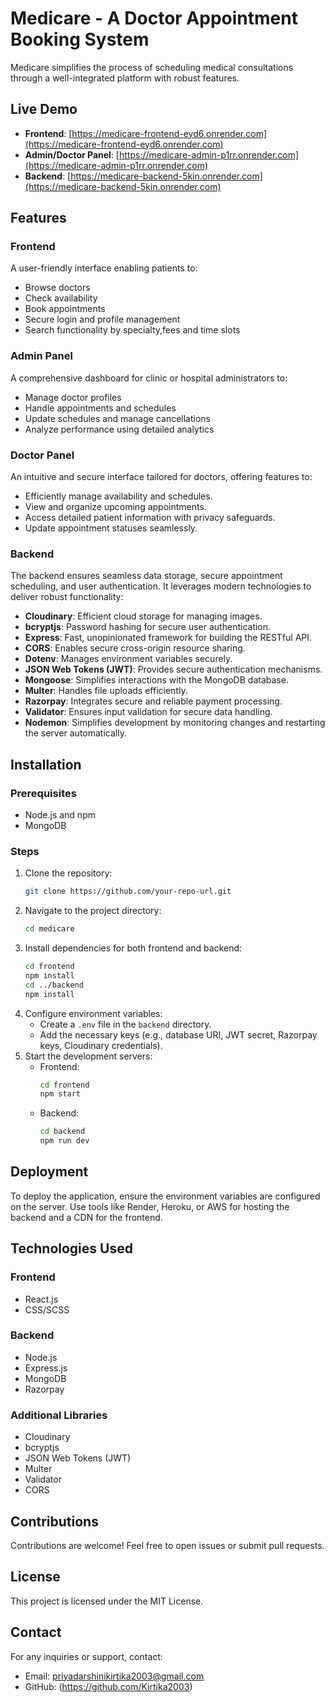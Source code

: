 # Medicare - A Doctor Appointment Booking System

Medicare simplifies the process of scheduling medical consultations through a well-integrated platform with robust features.

## Live Demo

- **Frontend**: [https://medicare-frontend-eyd6.onrender.com](https://medicare-frontend-eyd6.onrender.com)
- **Admin/Doctor Panel**: [https://medicare-admin-p1rr.onrender.com](https://medicare-admin-p1rr.onrender.com)
- **Backend**: [https://medicare-backend-5kin.onrender.com](https://medicare-backend-5kin.onrender.com)


## Features

### Frontend
A user-friendly interface enabling patients to:
- Browse doctors
- Check availability
- Book appointments
- Secure login and profile management
- Search functionality by specialty,fees and time slots

### Admin Panel
A comprehensive dashboard for clinic or hospital administrators to:
- Manage doctor profiles
- Handle appointments and schedules
- Update schedules and manage cancellations
- Analyze performance using detailed analytics

### Doctor Panel
An intuitive and secure interface tailored for doctors, offering features to:
- Efficiently manage availability and schedules.
- View and organize upcoming appointments.
- Access detailed patient information with privacy safeguards.
- Update appointment statuses seamlessly.

### Backend
The backend ensures seamless data storage, secure appointment scheduling, and user authentication. It leverages modern technologies to deliver robust functionality:

- **Cloudinary**: Efficient cloud storage for managing images.
- **bcryptjs**: Password hashing for secure user authentication.
- **Express**: Fast, unopinionated framework for building the RESTful API.
- **CORS**: Enables secure cross-origin resource sharing.
- **Dotenv**: Manages environment variables securely.
- **JSON Web Tokens (JWT)**: Provides secure authentication mechanisms.
- **Mongoose**: Simplifies interactions with the MongoDB database.
- **Multer**: Handles file uploads efficiently.
- **Razorpay**: Integrates secure and reliable payment processing.
- **Validator**: Ensures input validation for secure data handling.
- **Nodemon**: Simplifies development by monitoring changes and restarting the server automatically.

## Installation

### Prerequisites
- Node.js and npm
- MongoDB

### Steps
1. Clone the repository:
   ```bash
   git clone https://github.com/your-repo-url.git
   ```
2. Navigate to the project directory:
   ```bash
   cd medicare
   ```
3. Install dependencies for both frontend and backend:
   ```bash
   cd frontend
   npm install
   cd ../backend
   npm install
   ```
4. Configure environment variables:
   - Create a `.env` file in the `backend` directory.
   - Add the necessary keys (e.g., database URI, JWT secret, Razorpay keys, Cloudinary credentials).
5. Start the development servers:
   - Frontend:
     ```bash
     cd frontend
     npm start
     ```
   - Backend:
     ```bash
     cd backend
     npm run dev
     ```

## Deployment
To deploy the application, ensure the environment variables are configured on the server. Use tools like Render, Heroku, or AWS for hosting the backend and a CDN for the frontend.

## Technologies Used

### Frontend
- React.js
- CSS/SCSS

### Backend
- Node.js
- Express.js
- MongoDB
- Razorpay

### Additional Libraries
- Cloudinary
- bcryptjs
- JSON Web Tokens (JWT)
- Multer
- Validator
- CORS

## Contributions
Contributions are welcome! Feel free to open issues or submit pull requests.

## License
This project is licensed under the MIT License.

## Contact
For any inquiries or support, contact:
- Email: priyadarshinikirtika2003@gmail.com
- GitHub: (https://github.com/Kirtika2003)


